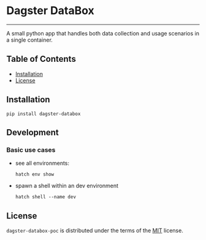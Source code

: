 # Dagster DataBox

-----

A small python app that handles both data collection and usage scenarios in a single container.

## Table of Contents

- [Installation](#installation)
- [License](#license)

## Installation

```console
pip install dagster-databox
```

## Development

### Basic use cases

- see all environments:

    ```console
    hatch env show
    ```

- spawn a shell within an dev environment

    ```console
    hatch shell --name dev
    ```



## License

`dagster-databox-poc` is distributed under the terms of the [MIT](https://spdx.org/licenses/MIT.html) license.
